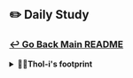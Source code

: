 ## ✏️ Daily Study
### [↩ Go Back Main README](https://github.com/3rd-PJ-Spring/Checkpoint?tab=readme-ov-file#%EF%B8%8F-daily-study)
<details>
  <summary><b>🐻‍❄️ThoI-i's footprint</b></summary>
	<details>
		<summary><b>ㅤ25/01/23/목:</b></summary>	
		ㅤㅤㅤ내용
	</details>
	<details>
		<summary><b>ㅤ25/01/22/수:</b></span></summary>	
		ㅤㅤㅤ내용
	</details>
	<details>
		<summary><b>ㅤ25/01/21/화:</b></span></summary>	
		ㅤㅤㅤ내용
	</details>
	<details>
		<summary><b>ㅤ25/01/20/월:</b></summary>	
		ㅤㅤㅤ내용
	</details>
	<details>
		<summary><b>ㅤ25/01/17/금:</b></summary>	
		ㅤㅤㅤ내용
	</details>
	<details>
		<summary><b>ㅤ25/01/16/목:</b></summary>	
		ㅤㅤㅤ내용
	</details>
	<details>
		<summary><b>ㅤ25/01/15/수: ⭐⭐ 대상의 추상화: 제네릭 타입</b></summary>	
		ㅤㅤㅤ내용
	</details>
	<details>
		<summary><b>ㅤ25/01/14/화: ⭐객체와 인스턴스 | ② 내부(중첩)/익명 클래스+람다 표기법</b></summary>	
<h3>⭐객체와 인스턴스</h3>

| **구분**       | **클래스 / 인터페이스 / 추상화 (설계도)**        | **객체 (new 키워드)**                   | **인스턴스 (결과물)**                  |
|--------------|--------------------------------------------------|-----------------------------------------|----------------------------------------|
| **필드 / 메서드** | 정의만 존재 (설계도 상태, 필드/메서드 정의)       | 값이 미입력된 상태 (null, 0, false)      | 모든 필드 값이 할당됨, 메서드 실행 가능 |
| **메모리**      | 미생성                                            | 생성                                    | 값 입력                                |

<h3>⭐ 내부(중첩)/익명 클래스</h3>

|                 | 인터페이스 (Interface)                                | 내부 클래스 (Inner)                                   | 익명 클래스 (Anonymous)               |
|-----------------|-------------------------------------------------------|-------------------------------------------------------|----------------------------------|
| **재사용**      | O                                                     | 클래스 내부에서 재사용                                | 1회용                              |
| **구현 여부**   | 인터페이스(설계도) + 실체 클래스(구현체) + 동작 클래스(Main) | 인터페이스(설계도) + 동작 클래스(Main)               | 동작 클래스(Main) + 동작 클래스(Main - 축약) |

<h3>⭐ 내부(중첩) 클래스 ~ Inner(Nested)</h3>

① 역할(Responsibilitiy) 분리 필요 시 → 한 클래스 내 관련 로직을 내부 클래스로 모아둠<br>
② 여러 메서드가 결과 값을 공유하는 경우(캡슐화 1) → 물건 구매-할인 적용-포인트 적립-현재 포인트 조회<br>
③ 개인/중요 정보 외부에서 접근/변경 방지(캡슐화 2) → 내부 클래스에서 private 선언<br>
④ 디자인 패턴(Iterator, Builder) 활용<br>
```java
package chap2_7.lambda;

public interface ApplePredicate { // 사과를 전달받아 특정 조건에 의해 사과를 필터링
    boolean test(Apple apple);
}
```
```java
public class Main { // 외부 클래스

    private static class AppleGreenOrRed implements ApplePredicate { // 내부 클래스
        @Override
        public boolean test(Apple apple) {
            return apple.getColor() == RED || apple.getColor() == GREEN;
            //                          ┗> 하단 이미지 참고         ┗> 하단 이미지 참고
            // Alt + Enter: Add on-demand static import for 'chap2_7.lambda.Color' 적용함
        }
    }

    public static void main(String[] args) { // main 메소드
        // 사과 바구니 생성
        List<Apple> appleBasket = List.of(
                new Apple(80, GREEN)
                , new Apple(155, GREEN)
                , new Apple(120, RED)
                , new Apple(97, RED)
                , new Apple(200, GREEN)
                , new Apple(50, RED)
                , new Apple(85, YELLOW)
                , new Apple(75, YELLOW)
        );
        List<Apple> applesGorR = filterApples(appleBasket, new AppleGreenOrRed());
        System.out.println("applesGorR = " + applesGorR);
    }
}
```
<h3>익명 클래스(Anonymous)</h3>
인터페이스/추상 클래스(또는 일반 클래스)를 구현/상속 → 메서드 오버라이드 → 인스턴스 생성

```java
package chap2_7.lambda;

public interface ApplePredicate { // 사과를 전달받아 특정 조건에 의해 사과를 필터링
    boolean test(Apple apple);
}
```
```java
public class Main {
    
    public static void main(String[] args) { // main 메소드
        // 사과 바구니 생성
        List<Apple> appleBasket = List.of(
                new Apple(80, GREEN)
                , new Apple(155, GREEN)
                , new Apple(120, RED)
                , new Apple(97, RED)
                , new Apple(200, GREEN)
                , new Apple(50, RED)
                , new Apple(85, YELLOW)
                , new Apple(75, YELLOW)
        );
        
        List<Apple> weightGT150 = filterApples(appleBasket, new ApplePredicate() { // 익명 클래스
            @Override                     // 익명 클래스를 구현/상속 <┘           ┖> class 내부 내용
            public boolean test(Apple apple) {
                return apple.getWeight() >= 150;
            }
        });
        
        System.out.println("weightGT150 = " + weightGT150);
    }
}
```
<h3>람다 표기법(익명 클래스)</h3>

<b>@FunctionalInterface ⭐추상 메서드가 단 1개인 메서드 = 오버라이딩할 메서드 1개</b><br>
└> **람다 표기법을 쓸 수 있다!**
```java
List<Apple> weightGT150 = filterApples(appleBasket, new ApplePredicate() { // 익명 클래스
            @Override                     // 익명 클래스를 구현/상속 <┘           ┖> class 내부 내용
            public boolean test(Apple apple) {
                return apple.getWeight() >= 150;
            }
        });
```
                            // 파라미터 <┒
① 객체 생성 생략 가능 [ new ___(){} ] → () -> {}<br>
```java                         
List<Apple> weightGT150 = filterApples(appleBasket, (apple) -> { // 람다 표현식 ① 
            @Override
            public boolean test(Apple apple) {
                return apple.getWeight() >= 150;
            }
        });
```
② 메서드 명 생략 가능 [ @Override public ____() ]<br>
```java
List<Apple> weightGT150 = filterApples(appleBasket, (apple) -> { // 람다 표현식 ②
                apple.getWeight() >= 150
        });
```
③ **코드 1줄** 중괄호{}, return 생략 가능 → 단일 표현식<br>
```java
List<Apple> weightGT150 = filterApples(appleBasket, (apple) -> apple.getWeight() >= 150);  // 람다 표현식 ③
```
</details>
	<details>
		<summary><b>ㅤ25/01/13/월: ⭐⭐️① 동작의 추상화 분석 + 복수 메서드(조건) + 스트림 API + 데이터 재활용(서버)과 SQL</b></summary>
<h3>① 인터페이스(메서드 형식(규격)을 설계/생성해서 필요한 기능을 바로바로 넣을 수 있게 만듬</h3>

```java
public interface ApplePredicate {
    boolean test(Apple apple);
}
```
<h3>② FilterApple 클래스에서 ApplePredicate a 파라미터를 통해서 1개의 조건(메서드)</h3>

```java
public class FilterApple {
    public static List<Apple> filterApples(List<Apple> basket, ApplePredicate a) {
        // ⓐ 필터링된 사과들만 담을 새 바구니 생성
        List<Apple> filteredBasketA = new ArrayList<>();

        // ⓑ 반복문과 조건문을 통해 특정 조건의 사과를 필터링
        for (Apple apple : basket) {
            if (a.test(apple)) { // ⓒ-1 a.test(apple)가 참이면
                filteredBasketA.add(apple); // ⓒ-2 apple 정보를 filteredBasket 배열에 추가함
            }
        }
        return filteredBasketA; // ⓓ 반복문 종료 후 filteredBasketA 배열을 반환함
    }
}         
```
<h3>③ 만약 파라미터 수 = 조건(메서드) 수 = 새 배열 수 = 필터링 수 = 조건에 맞게 반환해야한다면?</h3>
<h4>⭐️⭐️1개의 메서드 = 1개의 결과값을 반환</h4>

```java
public class FilterApple {      // 필터링할 사과 객체들이 담긴 리스트 <┐            ┌>조건을 정의하는 객체
    public static Map<String, List<Apple>> filterApples(List<Apple> basket, ApplePredicate a, ApplePredicate b, ApplePredicate c, ApplePredicate d) {
              // 메서드 반환 타입 Map<String, List<Apple>> → 복수의 조건 결과를 한 번에 반환하기 위해
        // Key(String): BasketA, BasketB  <┘ 	      ┗> Value: List<Apple>: 특정 조건에 맞는 사과 리스트

        List<Apple> filteredBasketA = new ArrayList<>(); // 각 조건에 맞는 사과를 담을 리스트 생성
        List<Apple> filteredBasketB = new ArrayList<>();
        List<Apple> filteredBasketC = new ArrayList<>();
        List<Apple> filteredBasketD = new ArrayList<>();

        for (Apple apple : basket) {         // List<Apple> basket 전체 사과 리스트를 하나씩 검사해서
            if (a.test(apple)) {             // 조건에 부합하는 리스트에 넣음
                filteredBasketA.add(apple);
            } else if (b.test(apple)) {
                filteredBasketB.add(apple);
            } else if (c.test(apple)) {
                filteredBasketC.add(apple);
            } else if (d.test(apple)) {
                filteredBasketD.add(apple);
            }
        }

        Map<String, List<Apple>> result = new HashMap<>(); // HashMap을 통해 Key 명을 지칭 |  Value에 필터된 리스트들을 저장함
        result.put("BasketA", filteredBasketA);                           // Key값을 호출하면 Value에 저장된 값을 호출할 수 있으며,
        result.put("BasketB", filteredBasketB);
        result.put("BasketC", filteredBasketC);
        result.put("BasketD", filteredBasketD);

        return result;                                    // 복수의 조건 결과 한 번에 반환(result)
    }
}
```
```java
🚨 만약 3개의 조건(a, b, c)만 쓰고 d를 쓰지 않는다면?
❌ 메모리 낭비 / 코드 가독성↓ / 유지보수 힘듬
```
<h3>④ 조건을 동적으로 생성(조건의 갯수만큼 배열, 필터링하여 반환함)</h3>

```java
public class FilterApple {                               // 필터링할 사과 객체들이 담긴 리스트 <┐
    public static Map<String, List<Apple>> filterApples(List<Apple> basket, List<ApplePredicate> predicates) {
        Map<String, List<Apple>> result = new HashMap<>();

        // 조건별 리스트 생성    ┏> 조건의 개수만큼 새 리스트 생성
        for (int i = 0; i < predicates.size(); i++) {
            result.put("Basket" + (char) ('A' + i), new ArrayList<>());
        }

        // 조건별로 사과 분류
        for (Apple apple : basket) {
            for (int i = 0; i < predicates.size(); i++) {
                if (predicates.get(i).test(apple)) {
                    result.get("Basket" + (char) ('A' + i)).add(apple); // 형 변환(Casting) ↓↓↓↓
                    break;
                }
            }
        }
        return result;
    }
}
```
```java
char 문자('A')는 유니코드(아스키코드) 숫자로 표현함
'A' = 65
('A' + 1) = int 66 [묵시적 형 변환(Up Casting)]
char   int

(char) ('A' + 1) = B [명시적 형 변환(Down Casting)] 
(char) (int 66) = B
```
<h3>⭐ List 인터페이스 메서드</h3>

| **기능**                   | **메서드 코드**                                                              | **예시**                                                                |
|---------------------------|-------------------------------------------------------------------------|-----------------------------------------------------------------------|
| **① 추가**                | `.add`, `.add(index, element)`                                          | `list.add("Apple")`, `list.add(1, "Banana")`                          |
| **② 조회**                | `.get(index)`                                                           | `list.get(0)`                                                         |
| **③ 수정**                | `.set(index, element)`                                                  | `list.set(1, "Orange")`                                               |
| **④ 삭제**                | `.remove(index)`, `.remove(element)`                                    | `list.remove(0)`, `list.remove("Apple")`                              |
| **⑤ 요소 확인 (true/false)** | `.contains(element)`                                                    | `list.contains("Apple")`                                              |
| **⑥ 크기 확인**            | `.size()`                                                               | `list.size()`                                                         |
| **⑦ 초기화**               | `.clear()`                                                              | `list.clear()`                                                        |
| **⑧ 공백 확인 (true/false)** | `.isEmpty()`                                                            | `list.isEmpty()`                                                      |
| **⑨ 정렬**                | `.sort(list)`**(오름차순)**<br/>`.sort(list, reverseOrder())`**(내림차순)** | `Collections.sort(list)`<br/>`list.sort(Comparator.reverseOrder())` |

<h3>⑤ 스트림 API 사용(JAVA 8↑): 가독성↑</h3>

```java
import java.util.*;
import java.util.stream.Collectors;

public class FilterApple {                                                         
    public static Map<String, List<Apple>> filterApples(List<Apple> basket, List<ApplePredicate> predicates) {
        Map<String, List<Apple>> result = new HashMap<>();

        // 조건별로 리스트 생성
        for (int i = 0; i < predicates.size(); i++) {
            String key = "Basket" + (char) ('A' + i);
            result.put(key, basket.stream()
                                  .filter(predicates.get(i)::test)
                                  .collect(Collectors.toList()));
        }
        return result;
    }
}
```
```java
🚨 중복 조건도 다시 검사(데이터 재활용 불가X)
❌ → 반복 횟수↑
```
<h3>⑥ AND/OR 조건을 활용한 데이터 재사용</h3>

```java
import java.util.*;
import java.util.function.Predicate;
import java.util.stream.Collectors;

public class FilterApple {

    public static Map<String, Long> filterAndCountApples(List<Apple> basket, List<Predicate<Apple>> conditions) {
        Map<String, List<Apple>> intermediateResults = new HashMap<>();
        Map<String, Long> counts = new HashMap<>();

        // 조건별로 결과 저장
        for (int i = 0; i < conditions.size(); i++) {
            String conditionKey = "Condition" + (i + 1);
            List<Apple> filtered = basket.stream()
                                         .filter(conditions.get(i))
                                         .collect(Collectors.toList());
            intermediateResults.put(conditionKey, filtered);
            counts.put(conditionKey, (long) filtered.size()); // 각 조건의 개수 저장
        }

        // 교집합 계산 (AND 조건)
        for (int i = 0; i < conditions.size(); i++) {
            for (int j = i + 1; j < conditions.size(); j++) {
                String intersectionKey = "Intersection" + (i + 1) + "&" + (j + 1);
                List<Apple> intersection = intermediateResults.get("Condition" + (i + 1)).stream()
                                                              .filter(conditions.get(j))
                                                              .collect(Collectors.toList());
                counts.put(intersectionKey, (long) intersection.size()); // 교집합 개수 저장
            }
        }

        return counts;
    }
}
```
```java
✅ 장점
ⓐ 네트워크 부하 감소↓: 데이터 재활용
ⓑ 유연한 조합: 조건 추가/변경 용이
ⓒ 데이터 캐싱:  SQL 부담↓ 감소

❌ 단점
ⓐ 메모리 사용량 증가
ⓑ 데이터 동기화 문제: SQL에서 데이터가 실시간 변화 반영 힘듬
```
<h3>✨요약</h3>

| 항목               | 서버 처리(데이터 재사용)              | SQL 처리                      | 서버 + SQL 결합              |
|--------------------|-----------------------------|------------------------------|-----------------------------|
| **장점**           | 동적/복잡한 조건 추가 가능, 재사용 + 캐싱 가능 | 대규모 데이터 계산 처리, 데이터베이스의 인덱스 최적화 기능 활용 | 성능 최적화, 유연성, 네트워크 부하 감소 |
| **데이터 수**      | 1만 건 이하 ↓                   | 100만 건 이상 ↑              | 중간 규모 (1만 ~ 100만 건)  |
| **데이터 용량**    | 수 MB ~ 500MB                | 5GB 이상 ↑                   | 500MB ~ 5GB                |
| **데이터 수정**    | 조회만                         | 실시간 반영 O                 | 조회 + 최소 수정             |
| **조건 조합**      | 동적 조합 용이                    | 고정된 조건에 적합             | 동적 조합 + SQL 필터링        |
| **실시간성**       | 낮음                          | 높음                         | SQL 최신 데이터 + 서버 조합   |
| **캐싱 활용**      | 가능 (메모리 캐싱)                 | 어려움                        | SQL + 캐싱으로 결합          |
| **적합한 경우**    | 소규모 데이터, 자주 바뀌는 조건          | 대규모 데이터, 실시간 데이터     | 균형 잡힌 처리, 실무 적합     |

</details>
	<details>
		<summary><b>ㅤ25/01/10/금: ① 동작(기능/메서드)의 추상화</b></summary>	
<h3>ApplePredicate 인터페이스, AppleWeightPredicate/AppleSomething 클래스 추가</h3>

```java
package chap2_7.lambda;

public interface ApplePredicate { // 사과를 전달받아 특정 조건에 의해 사과를 필터링
    boolean test(Apple apple);
}
```
```java
package chap2_7.lambda;

import chap1_6.modi.pac1.A;

import java.util.ArrayList;
import java.util.List;
import java.util.function.Predicate;

// 사과를 여러가지 방법으로 필터링
public class FilterApple {
    public static List<Apple> filterApples(List<Apple> basket, ApplePredicate a) {
        // 1. 필터링된 사과들만 담을 새 바구니 생성
        List<Apple> filteredBasket = new ArrayList<>();

        // 2. 반복문과 조건문을 통해 특정 조건의 사과를 필터링
        for (Apple apple : basket) {
            if (a.test(apple)) {
                filteredBasket.add(apple);
            }
        }
        return filteredBasket;
    }
}
```
```java
package chap2_7.lambda;

public class AppleWeightPredicate implements ApplePredicate {
    @Override
    public boolean test(Apple apple) {
        return apple.getWeight() >= 150;
    }
}
```
```java
package chap2_7.lambda;

public class AppleSomething implements ApplePredicate {
    @Override
    public boolean test(Apple apple) {
        return apple.getColor() == Color.RED && apple.getWeight() < 150;
    }
}
```
```java
package chap2_7.lambda;

import java.util.List;

import static chap2_7.lambda.Color.*;
import static chap2_7.lambda.FilterApple.*;
import static chap2_7.lambda.MappingApple.*;

public class Main {

    public static void main(String[] args) {
        // 사과 바구니 생성
        List<Apple> appleBasket = List.of(
                new Apple(80, GREEN)
                , new Apple(155, GREEN)
                , new Apple(120, RED)
                , new Apple(97, RED)
                , new Apple(200, GREEN)
                , new Apple(50, RED)
                , new Apple(85, YELLOW)
                , new Apple(75, YELLOW)
        );

        // 무게가 150 이상인 사과를 필터링
        List<Apple> weightGT150 = filterApples(appleBasket, new AppleWeightPredicate());
        System.out.println("weightGT150 = " + weightGT150);

        // 빨강색이면서 무게가 150 미만인 사과를 필터링
        List<Apple> applesSomethings = filterApples(appleBasket, new AppleSomething());
        System.out.println("applesSomethings = " + applesSomethings);
    }
}
```

</details>
	<details>
		<summary><b>ㅤ25/01/09/목: 동작의 추상화 | ⓞ List 인터페이스</b></summary>

```java
// 실행 순서
1. Apple 클래스 → 생성자로 Apple(무게, 색상)의 Apple 타입 생성
2. Main 클래스 → List<Apple> appleBasket = List.of(....)
                 ㄴ List 인터페이스 + Apple 타입의 appleBasket 객체 생성
3-1. FilterApple 클래스 → List<Apple> filterGreenApples(List<Apple> basket) {
   ㄴ List 인터페이스 + Apple 타입의 filterGreenApples 매서드 + List 인터페이스 + Apple 타입의 basket를 매개변수로 받음
3-2. for (Apple apple : basket) {
     if (apple.getColor() == Color.GREEN) {
         greenBasket.add(apple);
      }
        }
    ㄴ 녹색 사과만 넣을 Basket 배열 생성 
    + iter 배열 전용 반복문으로 초록색이면 greenBaket.add(apple)
    greenBasket를 return ※return으로 지역변수 생존시킴
4. Main 클래스 → List<Apple> greenApples = filterGreenApples(appleBasket);
					        System.out.println("greenApples = " + greenApples);
     ㄴ List 인터페이스 Apple 타입 greenApples 객체에 
           filterGreenApples 초록 사과만 필터링하는 매서드에 appleBasket 필터링할 데이터를 넣음
     System.out.println("greenApples = " + greenApples);
     ㄴ초록 사과만 들어있는 배열을 출력함
```
```java
package chap2_7.lambda;

import java.util.Objects;

public class Apple {

    private int weight; // 무게
    private Color color; // 색상

    public Apple() {
    }

    public Apple(int weight, Color color) {
        this.weight = weight;
        this.color = color;
    }

    public int getWeight() {
        return weight;
    }

    public void setWeight(int weight) {
        this.weight = weight;
    }

    public Color getColor() {
        return color;
    }

    public void setColor(Color color) {
        this.color = color;
    }

    @Override
    public String toString() {
        return "Apple{" +
                "weight=" + weight +
                ", color=" + color +
                '}';
    }
    @Override
    public boolean equals(Object o) {
        if (this == o) return true;
        if (o == null || getClass() != o.getClass()) return false;
        Apple apple = (Apple) o;
        return weight == apple.weight && color == apple.color;
    }

    @Override
    public int hashCode() {
        return Objects.hash(weight, color);
    }
}
```
```java
package chap2_7.lambda;

public enum Color {
    RED, GREEN, YELLOW
}
```
```java
package chap2_7.lambda;

import chap1_6.modi.pac1.A;

import java.util.ArrayList;
import java.util.List;
import java.util.function.Predicate;
// import static chap2_7.lambda.Color.*;

// 사과를 여러가지 방법으로 필터링
public class FilterApple {

    public static List<Apple> filterGreenApples(List<Apple> basket) {
        // 1. 녹색 사과들만 담을 새 바구니 생성
        List<Apple> greenBasket = new ArrayList<>();

        // 2. 반복문과 조건문을 통해 녹색 사과를 필터링
        for (Apple apple : basket) {
            if (apple.getColor() == Color.GREEN) {
//          if (apple.getColor() == GREEN) {
// ALT+ENTER: Add on-demand static import for 'chap2_7.lambda.Color'
                greenBasket.add(apple);
            }
        }
        return greenBasket;
    }
	}
```
```java
package chap2_7.lambda;

import java.util.List;

import static chap2_7.lambda.Color.*;
import static chap2_7.lambda.FilterApple.*;
import static chap2_7.lambda.MappingApple.*;

public class Main {

    public static void main(String[] args) {
        // 사과 바구니 생성
        List<Apple> appleBasket = List.of(
                new Apple(80, GREEN)
                , new Apple(155, GREEN)
                , new Apple(120, RED)
                , new Apple(97, RED)
                , new Apple(200, GREEN)
                , new Apple(50, RED)
                , new Apple(85, YELLOW)
                , new Apple(75, YELLOW)
        );

        List<Apple> greenApples = filterGreenApples(appleBasket);
        System.out.println("greenApples = " + greenApples);
```
```java
// 출력 결과
greenApples = [Apple{weight=80, color=GREEN}, Apple{weight=155, color=GREEN}, Apple{weight=200, color=GREEN}]
```


</details>
	<details>
		<summary><b>ㅤ25/01/08/수: 인터페이스(Interface), 내부 클래스(Inner), 익명 클래스(Anonymous)</b></summary>

|                 | 인터페이스 (Interface)                                | 내부 클래스 (Inner)                                   | 익명 클래스 (Anonymous)               |
|-----------------|-------------------------------------------------------|-------------------------------------------------------|----------------------------------|
| **재사용**      | O                                                     | 클래스 내부에서 재사용                                | 1회용                              |
| **구현 여부**   | 인터페이스(설계도) + 실체 클래스(구현체) + 동작 클래스(Main) | 인터페이스(설계도) + 동작 클래스(Main)               | 동작 클래스(Main) + 동작 클래스(Main - 축약) |

<h3>⭐️ 내부(중첩) 클래스 ~ Inner(Nested)</h3>
**① 역할(Responsibilitiy) 분리 필요 시**
    → 한 클래스 내 관련 로직을 내부 클래스로 모아둠<br>
**② 여러 메서드가 결과 값을 공유하는 경우(캡슐화 1)**
    → 물건 구매-할인 적용-포인트 적립-현재 포인트 조회<br>
**③ 개인/중요 정보 외부에서 접근/변경 방지(캡슐화 2)**
    → 내부 클래스에서 private 선언<br>
**④ 디자인 패턴(Iterator, Builder) 활용**

<h3>⭐️ 익명 클래스(Anonymous)</h3>
**단, 한 번 결과값을 보고 재사용하지 않는 경우** <br>
인터페이스/추상 클래스(또는 일반 클래스)를 구현/상속 → 메서드 오버라이드 → 인스턴스 생성

<details>
		<summary><b>ㅤㅤ인터페이스(Interface): 재사용 多</b></summary>

```java
package chap2_6.inner;

public interface Calculator {

    int operate(int n1, int n2); // 두개의 정수를 가지고 연산
}
```
```java
package chap2_6.inner;

public class AddCalculator implements Calculator {
    @Override
    public int operate(int n1, int n2) {
        return n1 + n2;
    }
}
```
```java
package chap2_6.inner;

public class Main {
    public static void main(String[] args) {
        Calculator addCal = new AddCalculator();
        int result1 = addCal.operate(50, 30);
        System.out.println("result1 = " + result1);
        }
    }
```
</details>
<details>
		<summary><b>ㅤㅤ내부 클래스(Inner Class)</b></summary>	

```java
// 재활용하지 X 클래스 (해당 클래스 내부에서만 쓸 거 같다)
private static class
```
```java
package chap2_6.inner;

public interface Calculator {

    int operate(int n1, int n2); // 두개의 정수를 가지고 연산
}
```
```java
package chap2_6.inner;

public class Main {

    private static class SubCalculator implements Calculator {
        @Override
        public int operate(int n1, int n2) {
            return n1 - n2;
        }
public static void main(String[] args) {
        
        SubCalculator subCal = new SubCalculator();
	        int result2 = subCal.operate(100, 25);
	        System.out.println("result2 = " + result2);
    }
```
</details>
<details>
		<summary><b>ㅤㅤ익명 클래스 (Anonymous class)</b></summary>

```java
// 내부 클래스에서 단, 1번만 쓸거다.

Calculator multiCal = class MultiCalculator implements Calculator{}
↓
Calculator multiCal = (class MultiCalculator) implements Calculator{}
↓
Calculator multiCal = implements Calculator {}
↓
Calculator multiCal = new Calculator() {}
            implements를 대체 <<┘       ┖>> class를 의미
```
```java
package chap2_6.inner;
	public class Main {
	   public static void main(String[] args) {     
	          
	          Calculator multiCal =  new Calculator() {
            // 클래스 블록 내부
            @Override
            public int operate(int n1, int n2) {
                return n1 * n2;
            }
        };
           int result3 = multiCal.operate(6, 11);
		       System.out.println("result3 = " + result3);
     }
}
```
</details>
</details>
	<details>
		<summary><b>ㅤ25/01/07/화: 파일 입출력[(바이트 기반 스트림/텍스트 기반 스트림], 객체 파일 입출력</b></summary>	

| 출력 (Output)                                  | 입력 (Input)                                  |
|-----------------------------------------------|----------------------------------------------|
| Save: 저장할 정보 전송                         | Load: 저장된 데이터 읽기                     |
| FileOutputStream                               | FileInputStream                              |
| Writer                                        | Reader                                       |

|             | FileInputStream                                    | Reader                                  |
|-------------|-----------------------------------------------|----------------------------------------------|
| **타입**    | 바이트 기반 스트림                             | 텍스트 기반 스트림                            |
| **입력 방식** | 한 글자씩                                    | 한 라인씩 (BufferedReader - `readLine()`)   |

<details>
		<summary><b>ㅤㅤ객체 파일 입출력</b></summary>
<details>
		<summary><b>ㅤㅤㅤ객체 보조 스트림 (implements Serializable)</b></summary>	
		ㅤㅤㅤㅤㅤ<b>객체→스트림 통과(개념 필요)를 위해 직렬화[Serializable(저장 시)]</b>

```java
List<Snack> snackList = List.of(
...
        );

        ┌>>> 직렬화 O
// List<Snack>
┕>>> 직렬화 X

public class Snack implements Serializable
```
```java
package chap2_5.fileio.objstream;

import chap2_5.fileio.FileExample;

import java.io.FileOutputStream;
import java.io.ObjectOutputStream;
import java.util.List;
import java.util.ArrayList;

public class SaveSnack {

  public static void main(String[] args) {

    // 과자 객체 전부 세이브파일로 저장
    List<Snack> snackList = List.of(
            new Snack("콘칲", 1970, 1500, Snack.Taste.GOOD)
            , new Snack("오징어집", 1985, 1800, Snack.Taste.GOOD)
            , new Snack("사브레", 1980, 3000, Snack.Taste.BAD)
    );

    try (FileOutputStream fos = new FileOutputStream(FileExample.ROOT_PATH + "/snack.sav")) {
      // 객체를 바이트로 변환해주는 보조 스트림
      ObjectOutputStream oos = new ObjectOutputStream(fos);
      // 객체가 스트림을 통과하려면 직렬화라는 개념이 필요함
      oos.writeObject(snackList);
      System.out.println("객체 저장 성공!");

    } catch (Exception e) {
      e.printStackTrace();
    }

  }
}
```
```java
package chap2_5.fileio.objstream;

import java.io.Serializable;
import java.util.Objects;

// Snack이 스트림을 통과할 수 있도록 직렬화 명시
public class Snack implements Serializable {

  public enum Taste {
    GOOD, BAD
  }

  private String snackName;
  private int year; // 출시년도
  private int price; // 가격
  private Taste taste; // 맛

  public Snack() {
  }

  public Snack(String snackName, int year, int price, Taste taste) {
    this.snackName = snackName;
    this.year = year;
    this.price = price;
    this.taste = taste;
  }

  public String getSnackName() {
    return snackName;
  }

  public void setSnackName(String snackName) {
    this.snackName = snackName;
  }

  public int getYear() {
    return year;
  }

  public void setYear(int year) {
    this.year = year;
  }

  public int getPrice() {
    return price;
  }

  public void setPrice(int price) {
    this.price = price;
  }

  public Taste getTaste() {
    return taste;
  }

  public void setTaste(Taste taste) {
    this.taste = taste;
  }

  @Override
  public String toString() {
    return "Snack{" +
            "snackName='" + snackName + '\'' +
            ", year=" + year +
            ", price=" + price +
            ", taste=" + taste +
            '}';
  }

  @Override
  public boolean equals(Object o) {
    if (this == o) return true;
    if (o == null || getClass() != o.getClass()) return false;
    Snack snack = (Snack) o;
    return year == snack.year && price == snack.price && Objects.equals(snackName, snack.snackName) && taste == snack.taste;
  }

  @Override
  public int hashCode() {
    return Objects.hash(snackName, year, price, taste);
  }
}
```
</details>
<details>
		<summary><b>ㅤㅤㅤ역직렬화 (Deserialize) ~ 역직렬화 보조스트림 (ObjectInputStream)</b></summary>
<h3>Q: 아래 구문이 왜 필요해?</h3>

```java
List<Snack> snackList = (List<Snack>) ois.readObject();
```
```java
// ↓
    public final Object readObject()
        throws IOException, ClassNotFoundException {
        return readObject(Object.class);
    }
    
// readObject(); 메서드는 직렬화한 객체가 아닌 Object 객체로 가져옴
// Object → 사용자가 생성한 List<Snack>로 다운캐스팅 진행 → 역직렬화 완료(객체화)
```
```java
package chap2_5.fileio.objstream;

import chap2_5.fileio.FileExample;

import java.io.FileInputStream;
import java.io.ObjectInputStream;
import java.util.List;

public class LoadSnack {

  public static void main(String[] args) {

    try (FileInputStream fis = new FileInputStream(FileExample.ROOT_PATH + "/snack.sav")) {
      // 저장된 객체를 불러온 후 역직렬화
      ObjectInputStream ois = new ObjectInputStream(fis);

      List<Snack> snackList = (List<Snack>) ois.readObject();

      for (Snack snack : snackList) {
        System.out.println(snack);
      }

    } catch (Exception e) {
      e.printStackTrace();
    }
  }
}
```
</details>
</details>
</details>
<details>
		<summary><b>ㅤ25/01/06/월: 문서 작성 / FileOutputStream, FileInputStream</b></summary>	
		   ㅤㅤㅤㅤ<b>README / Notion 회의록 작성, GitHub 연결</b>
    <details>
		<summary><b>ㅤㅤㅤFileOutputStream: 바이트 기반 스트림 이미지 / 영상 / 소스코드 파일 저장</b></summary>
```java
public class FileOutputExample {
    public static void main(String[] args) {
        try {// 바이트 기반 출력 스트림 : 파일을 내보낸다 - Save기능
            FileOutputStream fos = new FileOutputStream(FileExample.ROOT_PATH + "/pet.txt"
                    fos.write(new byte[]{97, 99, 101});
        } catch (Exception e) {
            System.out.println("해당 경로를 찾을 수 없습니다.");
        }
    }
}
```

</details>
      <details>
		    <summary><b>ㅤㅤㅤFileOutputStream: 파일 읽기 | try ~ with ~ resource : 메모리 누수 코드 자동 클로징</b></summary>

```java
public class FileInputExample {
  public static void main(String[] args) {
    // try ~ with ~ resource : 메모리 누수가 있을 수 있는 코드를 자동 해제
    try (FileInputStream fis = new FileInputStream(FileExample.ROOT_PATH + "/pet.txt")) {
      int data = 0;
      while ((data = fis.read()) != -1) {
        System.out.write(data);  // 아스키 코드를 문자로 출력
      }
      System.out.flush();          // 출력 버퍼 비우기
    } catch (Exception e) {
      System.out.println("파일 로드에 실패했습니다");
    }
  }
}
```

</details>
     <details>
		    <summary><b>ㅤㅤㅤFileOutputStream: 파일 읽기 | finally (레거시) : 메모리 누수 방지 클로징 코드</b></summary>

```java
public class FileInputExample {
  public static void main(String[] args) {
    FileinputStream fis = null;
    try {
      fis = new FileInputStream(FileExample.ROOT_PATH + "/pet.txt"
      int data = 0;
      while ((data = fis.read()) != -1) {
        System.out.write(data);  // 아스키 코드를 문자로 출력
      }
      System.out.flush();          // 출력 버퍼 비우기
    } catch (Exception e) {
      System.out.println("파일 로드에 실패했습니다");
    } finally {  // 예외에 관계없이 실행할 코드
      try {  // 메모리 해제 - 누수 방지
        if (fis != null) fis.close();
      } catch (IOException e) {
        e.printStackTrace();
      }
    }
  }
}
```
</details>
</details>
</details>